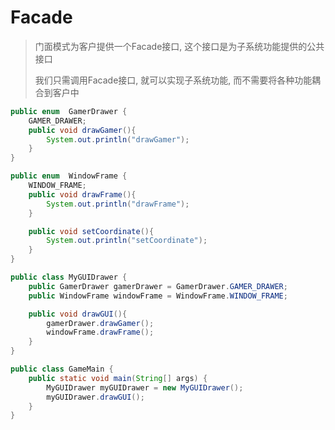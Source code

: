 # Facade

> 门面模式为客户提供一个Facade接口, 这个接口是为子系统功能提供的公共接口
>
> 我们只需调用Facade接口, 就可以实现子系统功能, 而不需要将各种功能耦合到客户中

```java
public enum  GamerDrawer {
    GAMER_DRAWER;
    public void drawGamer(){
        System.out.println("drawGamer");
    }
}
```

```java
public enum  WindowFrame {
    WINDOW_FRAME;
    public void drawFrame(){
        System.out.println("drawFrame");
    }

    public void setCoordinate(){
        System.out.println("setCoordinate");
    }
}
```

```java
public class MyGUIDrawer {
    public GamerDrawer gamerDrawer = GamerDrawer.GAMER_DRAWER;
    public WindowFrame windowFrame = WindowFrame.WINDOW_FRAME;

    public void drawGUI(){
        gamerDrawer.drawGamer();
        windowFrame.drawFrame();
    }
}
```

```java
public class GameMain {
    public static void main(String[] args) {
        MyGUIDrawer myGUIDrawer = new MyGUIDrawer();
        myGUIDrawer.drawGUI();
    }
}
```

